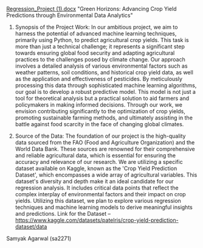 [Regression_Project (1).docx](https://github.com/sam-yak/Crop-Yield-Predictions/files/13856124/Regression_Project.1.docx)
"Green Horizons: Advancing Crop Yield Predictions through Environmental Data Analytics"

1. Synopsis of the Project Work:
In our ambitious project, we aim to harness the potential of advanced machine learning techniques, primarily using Python, to predict agricultural crop yields. This task is more than just a technical challenge; it represents a significant step towards ensuring global food security and adapting agricultural practices to the challenges posed by climate change. Our approach involves a detailed analysis of various environmental factors such as weather patterns, soil conditions, and historical crop yield data, as well as the application and effectiveness of pesticides. By meticulously processing this data through sophisticated machine learning algorithms, our goal is to develop a robust predictive model. This model is not just a tool for theoretical analysis but a practical solution to aid farmers and policymakers in making informed decisions. Through our work, we envision contributing significantly to the optimization of crop yields, promoting sustainable farming methods, and ultimately assisting in the battle against food scarcity in the face of changing global climates.

2. Source of  the Data:
The foundation of our project is the high-quality data sourced from the FAO (Food and Agriculture Organization) and the World Data Bank. These sources are renowned for their comprehensive and reliable agricultural data, which is essential for ensuring the accuracy and relevance of our research. We are utilizing a specific dataset available on Kaggle, known as the 'Crop Yield Prediction Dataset', which encompasses a wide array of agricultural variables. This dataset's diversity and depth make it an ideal candidate for our regression analysis. It includes critical data points that reflect the complex interplay of environmental factors and their impact on crop yields. Utilizing this dataset, we plan to explore various regression techniques and machine learning models to derive meaningful insights and predictions.
Link for the Dataset –
https://www.kaggle.com/datasets/patelris/crop-yield-prediction-dataset/data

Samyak Agarwal (sa2271)

